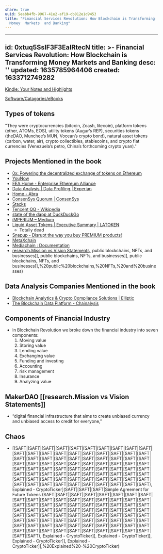 ```yaml
---
share: true
uuid: 5eabb4fb-9967-41e2-af19-cb812e1d9453
title: "Financial Services Revolution: How Blockchain is Transforming
  Money  Markets  and Banking"
---
```

---
id: 0xtuq5SslF3F3EaIRtecN
title: >-
  Financial Services Revolution: How Blockchain is Transforming Money  Markets 
  and Banking
desc: ''
updated: 1635785964406
created: 1633712749282
---

[Kindle: Your Notes and Highlights](https://read.amazon.com/notebook)

[Software/Catagories/eBooks](/undefined)


## Types of tokens

"They were cryptocurrencies (bitcoin, Zcash, litecoin), platform tokens (ether, ATOMs, EOS), utility tokens (Augur’s REP), securities tokens (theDAO, Munchee’s MUN, Vocean’s crypto bond), natural asset tokens (carbon, water, air), crypto collectibles, stablecoins, and crypto fiat currencies (Venezuela’s petro, China’s forthcoming crypto yuan)."


## Projects Mentioned in the book

* [0x: Powering the decentralized exchange of tokens on Ethereum](https://0x.org/)
* [YouNow](https://www.younow.com/login)
* [EEA Home - Enterprise Ethereum Alliance](https://entethalliance.org/)
* [Data Analysis | Data Profiling | Experian](https://www.experian.com/data-quality/experian-pandora)
* [Home - Abra](https://www.abra.com/)
* [ConsenSys Quorum | ConsenSys](https://consensys.net/quorum/)
* [Stacks](https://www.stacks.co/)
* [Tencent QQ - Wikipedia](https://en.wikipedia.org/wiki/Tencent_QQ)
* [state of the dapp at DuckDuckGo](https://duckduckgo.com/?t=ffab&q=state+of+the+dapp&ia=web)
* [iMPERIUM – Medium](https://medium.com/@iMPERIUMcoin)
* [Liquid Asset Tokens | Executive Summary | LATOKEN](https://blog.latoken.com/lato-unlocking-a-trillion-dollar-market-5bd31c302923)
  * Totally dead
* [Snapup - Disrupt the way you buy PREMIUM products!](https://snapup.biz/)
* [MetaXchain](https://github.com/metaxchain)
* [Mediachain : Documentation](http://docs.mediachain.io/)
* [research.Mission vs Vision Statements](/undefined), public blockchains, NFTs, and businesses]], public blockchains, NFTs, and businesses]], public blockchains, NFTs, and businesses]],%20public%20blockchains,%20NFTs,%20and%20businesses)

## Data Analysis Companies Mentioned in the book

* [Blockchain Analytics & Crypto Compliance Solutions | Elliptic](https://www.elliptic.co/)
* [The Blockchain Data Platform - Chainalysis](https://www.chainalysis.com/)
## Components of Financial Industry

* In Blockchain Revolution we broke down the financial industry into seven components: 
  1. Moving value
  2. Storing value
  3. Lending value
  4. Exchanging value
  5. Funding and investing
  6. Accounting
  7. risk management
  8. Insurance
  9. Analyzing value

## MakerDAO [[research.Mission vs Vision Statements]]

*  “digital financial infrastructure that aims to create unbiased currency and unbiased access to credit for everyone,”

## Chaos

* [[SAFT|[SAFT|[SAFT|[SAFT|[SAFT|[SAFT|[SAFT|[SAFT|[SAFT|[SAFT|[SAFT|[SAFT|[SAFT|[SAFT|[SAFT|[SAFT|[SAFT|[SAFT|[SAFT|[SAFT|[SAFT|[SAFT|[SAFT|[SAFT|[SAFT|[SAFT|[SAFT|[SAFT|[SAFT|[SAFT|[SAFT|[SAFT|[SAFT|[SAFT|[SAFT|[SAFT|[SAFT|[SAFT|[SAFT|[SAFT|[SAFT|[SAFT|[SAFT|[SAFT|[SAFT|[SAFT|[SAFT|[SAFT|[SAFT|[SAFT|[SAFT|[SAFT|[SAFT|[SAFT|[SAFT|[SAFT|[SAFT|[SAFT|[SAFT|[SAFT|[SAFT|[SAFT|[SAFT|[SAFT|[SAFT|[SAFT|[SAFT|[SAFT|[SAFT|[SAFT|[SAFT|[SAFT|[SAFT|[SAFT|[SAFT|[SAFT|[SAFT|[SAFT|[SAFT|[SAFT), Explained - CryptoTicker](SAFT|[SAFT|[SAFT|Simple Agreement for Future Tokens (SAFT|[SAFT|[SAFT|[SAFT|[SAFT|[SAFT|[SAFT|[SAFT|[SAFT|[SAFT|[SAFT|[SAFT|[SAFT|[SAFT|[SAFT|[SAFT|[SAFT|[SAFT|[SAFT|[SAFT|[SAFT|[SAFT|[SAFT|[SAFT|[SAFT|[SAFT|[SAFT|[SAFT|[SAFT|[SAFT|[SAFT|[SAFT|[SAFT|[SAFT|[SAFT|[SAFT|[SAFT|[SAFT|[SAFT|[SAFT|[SAFT|[SAFT|[SAFT|[SAFT|[SAFT|[SAFT|[SAFT|[SAFT|[SAFT|[SAFT|[SAFT|[SAFT|[SAFT|[SAFT|[SAFT|[SAFT|[SAFT|[SAFT|[SAFT|[SAFT|[SAFT|[SAFT|[SAFT|[SAFT|[SAFT|[SAFT|[SAFT|[SAFT|[SAFT|[SAFT|[SAFT|[SAFT|[SAFT|[SAFT|[SAFT|[SAFT|[SAFT|[SAFT|[SAFT|[SAFT), Explained - CryptoTicker]], Explained - CryptoTicker]], Explained - CryptoTicker]], Explained - CryptoTicker]],%20Explained%20-%20CryptoTicker)